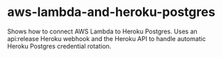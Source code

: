 # aws-lambda-and-heroku-postgres
Shows how to connect AWS Lambda to Heroku Postgres. Uses an api:release Heroku webhook and the Heroku API to handle automatic Heroku Postgres credential rotation.
